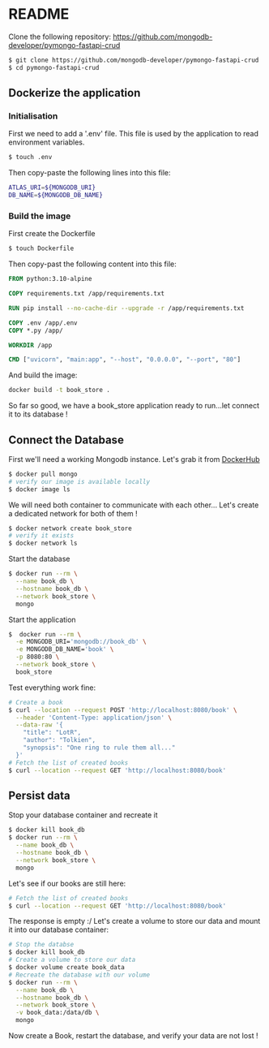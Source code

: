 # README

Clone the following repository: https://github.com/mongodb-developer/pymongo-fastapi-crud
```bash
$ git clone https://github.com/mongodb-developer/pymongo-fastapi-crud
$ cd pymongo-fastapi-crud
```

## Dockerize the application
### Initialisation
First we need to add a '.env' file.
This file is used by the application to read environment variables.
```bash
$ touch .env
```
Then copy-paste the following lines into this file:
```bash
ATLAS_URI=${MONGODB_URI}
DB_NAME=${MONGODB_DB_NAME}
```

### Build the image
First create the Dockerfile
```bash
$ touch Dockerfile
```
Then copy-past the following content into this file:
```Dockerfile
FROM python:3.10-alpine

COPY requirements.txt /app/requirements.txt

RUN pip install --no-cache-dir --upgrade -r /app/requirements.txt

COPY .env /app/.env
COPY *.py /app/

WORKDIR /app

CMD ["uvicorn", "main:app", "--host", "0.0.0.0", "--port", "80"]
```

And build the image:
```bash
docker build -t book_store .
```

So far so good, we have a book_store application ready to run...let connect it to its database !

## Connect the Database
First we'll need a working Mongodb instance.
Let's grab it from [DockerHub](https://hub.docker.com/_/mongo)
```bash
$ docker pull mongo
# verify our image is available locally
$ docker image ls
```

We will need both container to communicate with each other...
Let's create a dedicated network for both of them !
```bash
$ docker network create book_store
# verify it exists
$ docker network ls
```
Start the database
```bash
$ docker run --rm \
  --name book_db \
  --hostname book_db \
  --network book_store \
  mongo
```
Start the application
```bash
$  docker run --rm \
  -e MONGODB_URI='mongodb://book_db' \
  -e MONGODB_DB_NAME='book' \
  -p 8080:80 \
  --network book_store \
  book_store
```
Test everything work fine:
```bash
# Create a book
$ curl --location --request POST 'http://localhost:8080/book' \
  --header 'Content-Type: application/json' \
  --data-raw '{
    "title": "LotR",
    "author": "Tolkien",    
    "synopsis": "One ring to rule them all..."
  }'
# Fetch the list of created books
$ curl --location --request GET 'http://localhost:8080/book'
```

## Persist data
Stop your database container and recreate it
```bash
$ docker kill book_db
$ docker run --rm \
  --name book_db \
  --hostname book_db \
  --network book_store \
  mongo
```
Let's see if our books are still here:
```bash
# Fetch the list of created books
$ curl --location --request GET 'http://localhost:8080/book'
```
The response is empty :/
Let's create a volume to store our data and mount it into our database container:
```bash
# Stop the databse
$ docker kill book_db
# Create a volume to store our data
$ docker volume create book_data
# Recreate the database with our volume
$ docker run --rm \
  --name book_db \
  --hostname book_db \
  --network book_store \
  -v book_data:/data/db \
  mongo
```
Now create a Book, restart the database, and verify your data are not lost !